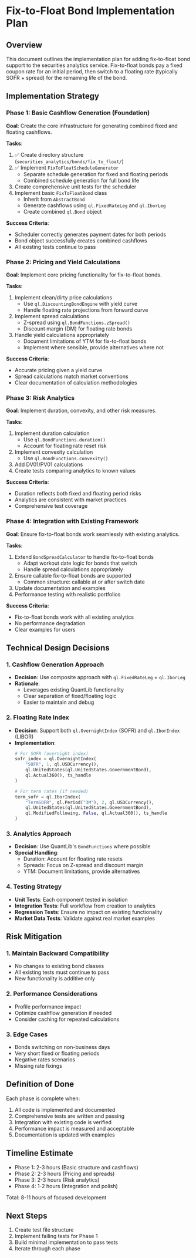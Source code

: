 # Fix-to-Float Bond Implementation Plan

## Overview
This document outlines the implementation plan for adding fix-to-float bond support to the securities analytics service. Fix-to-float bonds pay a fixed coupon rate for an initial period, then switch to a floating rate (typically SOFR + spread) for the remaining life of the bond.

## Implementation Strategy

### Phase 1: Basic Cashflow Generation (Foundation)
**Goal**: Create the core infrastructure for generating combined fixed and floating cashflows.

**Tasks**:
1. ✅ Create directory structure (`securities_analytics/bonds/fix_to_float/`)
2. ✅ Implement `FixToFloatScheduleGenerator` 
   - Separate schedule generation for fixed and floating periods
   - Combined schedule generation for full bond life
3. Create comprehensive unit tests for the scheduler
4. Implement basic `FixToFloatBond` class
   - Inherit from `AbstractBond`
   - Generate cashflows using `ql.FixedRateLeg` and `ql.IborLeg`
   - Create combined `ql.Bond` object

**Success Criteria**:
- Scheduler correctly generates payment dates for both periods
- Bond object successfully creates combined cashflows
- All existing tests continue to pass

### Phase 2: Pricing and Yield Calculations
**Goal**: Implement core pricing functionality for fix-to-float bonds.

**Tasks**:
1. Implement clean/dirty price calculations
   - Use `ql.DiscountingBondEngine` with yield curve
   - Handle floating rate projections from forward curve
2. Implement spread calculations
   - Z-spread using `ql.BondFunctions.zSpread()`
   - Discount margin (DM) for floating rate bonds
3. Handle yield calculations appropriately
   - Document limitations of YTM for fix-to-float bonds
   - Implement where sensible, provide alternatives where not

**Success Criteria**:
- Accurate pricing given a yield curve
- Spread calculations match market conventions
- Clear documentation of calculation methodologies

### Phase 3: Risk Analytics
**Goal**: Implement duration, convexity, and other risk measures.

**Tasks**:
1. Implement duration calculation
   - Use `ql.BondFunctions.duration()` 
   - Account for floating rate reset risk
2. Implement convexity calculation
   - Use `ql.BondFunctions.convexity()`
3. Add DV01/PV01 calculations
4. Create tests comparing analytics to known values

**Success Criteria**:
- Duration reflects both fixed and floating period risks
- Analytics are consistent with market practices
- Comprehensive test coverage

### Phase 4: Integration with Existing Framework
**Goal**: Ensure fix-to-float bonds work seamlessly with existing analytics.

**Tasks**:
1. Extend `BondSpreadCalculator` to handle fix-to-float bonds
   - Adapt workout date logic for bonds that switch
   - Handle spread calculations appropriately
2. Ensure callable fix-to-float bonds are supported
   - Common structure: callable at or after switch date
3. Update documentation and examples
4. Performance testing with realistic portfolios

**Success Criteria**:
- Fix-to-float bonds work with all existing analytics
- No performance degradation
- Clear examples for users

## Technical Design Decisions

### 1. Cashflow Generation Approach
- **Decision**: Use composite approach with `ql.FixedRateLeg` + `ql.IborLeg`
- **Rationale**: 
  - Leverages existing QuantLib functionality
  - Clear separation of fixed/floating logic
  - Easier to maintain and debug

### 2. Floating Rate Index
- **Decision**: Support both `ql.OvernightIndex` (SOFR) and `ql.IborIndex` (LIBOR)
- **Implementation**:
  ```python
  # For SOFR (overnight index)
  sofr_index = ql.OvernightIndex(
      "SOFR", 1, ql.USDCurrency(), 
      ql.UnitedStates(ql.UnitedStates.GovernmentBond),
      ql.Actual360(), ts_handle
  )
  
  # For term rates (if needed)
  term_sofr = ql.IborIndex(
      "TermSOFR", ql.Period("3M"), 2, ql.USDCurrency(),
      ql.UnitedStates(ql.UnitedStates.GovernmentBond),
      ql.ModifiedFollowing, False, ql.Actual360(), ts_handle
  )
  ```

### 3. Analytics Approach
- **Decision**: Use QuantLib's `BondFunctions` where possible
- **Special Handling**:
  - Duration: Account for floating rate resets
  - Spreads: Focus on Z-spread and discount margin
  - YTM: Document limitations, provide alternatives

### 4. Testing Strategy
- **Unit Tests**: Each component tested in isolation
- **Integration Tests**: Full workflow from creation to analytics
- **Regression Tests**: Ensure no impact on existing functionality
- **Market Data Tests**: Validate against real market examples

## Risk Mitigation

### 1. Maintain Backward Compatibility
- No changes to existing bond classes
- All existing tests must continue to pass
- New functionality is additive only

### 2. Performance Considerations
- Profile performance impact
- Optimize cashflow generation if needed
- Consider caching for repeated calculations

### 3. Edge Cases
- Bonds switching on non-business days
- Very short fixed or floating periods
- Negative rates scenarios
- Missing rate fixings

## Definition of Done

Each phase is complete when:
1. All code is implemented and documented
2. Comprehensive tests are written and passing
3. Integration with existing code is verified
4. Performance impact is measured and acceptable
5. Documentation is updated with examples

## Timeline Estimate

- Phase 1: 2-3 hours (Basic structure and cashflows)
- Phase 2: 2-3 hours (Pricing and spreads)
- Phase 3: 2-3 hours (Risk analytics)
- Phase 4: 1-2 hours (Integration and polish)

Total: 8-11 hours of focused development

## Next Steps

1. Create test file structure
2. Implement failing tests for Phase 1
3. Build minimal implementation to pass tests
4. Iterate through each phase